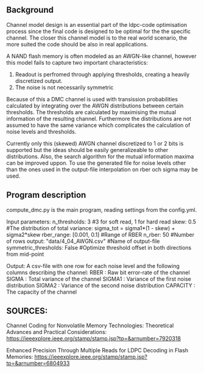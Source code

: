 ## Background

Channel model design is an essential part of the ldpc-code optimisation process since the final code is designed to be optimal for the the specific channel. The closer this channel model is to the real world scenario, the more suited the code should be also in real applications.

A NAND flash memory is often modeled as an AWGN-like channel, however this model fails to capture two important characteristics:
1. Readout is perfromed through applying thresholds, creating a heavily discretized output.
2. The noise is not necessarily symmetric

Because of this a DMC channel is used with transission probabilities calculated by integrating over the AWGN distributions between certain thresholds. The thresholds are calculated by maximising the mutual information of the resulting channel. Furthermore the distributions are not assumed to have the same variance which complicates the calculation of noise levels and thresholds.

Currently only this (skewed) AWGN channel discretized to 1 or 2 bits is supported but the ideas should be easily generalizeable to other distributions. Also, the search algorithm for the mutual information maxima can be improved uppon. 
To use the generated file for noise levels other than the ones used in the output-file interpolation on rber och sigma may be used.


## Program description
compute_dmc.py is the main program, reading settings from the config.yml.

Input parameters:
    n_thresholds: 3                 #3 for soft read, 1 for hard read
    skew: 0.5                       #The distribution of total variance: sigma_tot = sigma1*(1 - skew) + sigma2*skew
    rber_range: [0.001, 0.1]        #Range of RBER
    n_rber:  50                     #Number of rows
    output: "data/4_04_AWGN.csv"    #Name of output-file
    symmetric_thresholds: False     #Optimize threshold offset in both directions from mid-point


Output: 
A csv-file with one row for each noise level and the following columns describing the channel:
    RBER     : Raw bit error-rate of the channel
    SIGMA    : Total variance of the channel
    SIGMA1   : Variance of the first noise distribution
    SIGMA2   : Variance of the second noise distribution
    CAPACITY : The capacity of the channel

## SOURCES:
Channel Coding for Nonvolatile Memory Technologies: Theoretical Advances and Practical Considerations:
https://ieeexplore.ieee.org/stamp/stamp.jsp?tp=&arnumber=7920318

Enhanced Precision Through Multiple Reads for LDPC Decoding in Flash Memories: 
https://ieeexplore.ieee.org/stamp/stamp.jsp?tp=&arnumber=6804933
